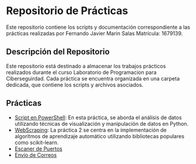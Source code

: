 # Repositorio de Prácticas

Este repositorio contiene los scripts y documentación correspondiente a las prácticas realizadas por Fernando Javier Marin Salas Matrícula: 1679139.

## Descripción del Repositorio

Este repositorio está destinado a almacenar los trabajos prácticos realizados durante el curso Laboratorio de Programacion para Ciberseguirdad. Cada práctica se encuentra organizada en una carpeta dedicada, que contiene los scripts y archivos asociados.

## Prácticas

- [Script en PowerShell](Practica1.md): En esta práctica, se aborda el análisis de datos utilizando técnicas de visualización y manipulación de datos en Python.
- [WebScraping](practica2/README.md): La práctica 2 se centra en la implementación de algoritmos de aprendizaje automático utilizando bibliotecas populares como scikit-learn.
- [Escaner de Puertos](practica3/README.md)
- [Envio de Correos](Practica4/README.md)
